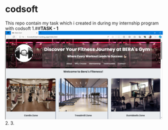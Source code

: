 # codsoft
This repo contain my task which i created in during my internship program with codsoft
1.##**TASK - 1**
![task 1 interface ](https://github.com/BERAMEET7/codsoft/blob/main/task1/Landing_page/interface.png)
2.
3.
